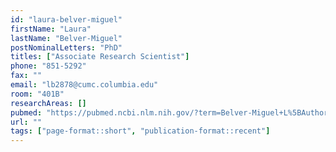 ```yaml
---
id: "laura-belver-miguel"
firstName: "Laura"
lastName: "Belver-Miguel"
postNominalLetters: "PhD"
titles: ["Associate Research Scientist"]
phone: "851-5292"
fax: ""
email: "lb2878@cumc.columbia.edu"
room: "401B"
researchAreas: []
pubmed: "https://pubmed.ncbi.nlm.nih.gov/?term=Belver-Miguel+L%5BAuthor%5D"
url: ""
tags: ["page-format::short", "publication-format::recent"]
---
```

